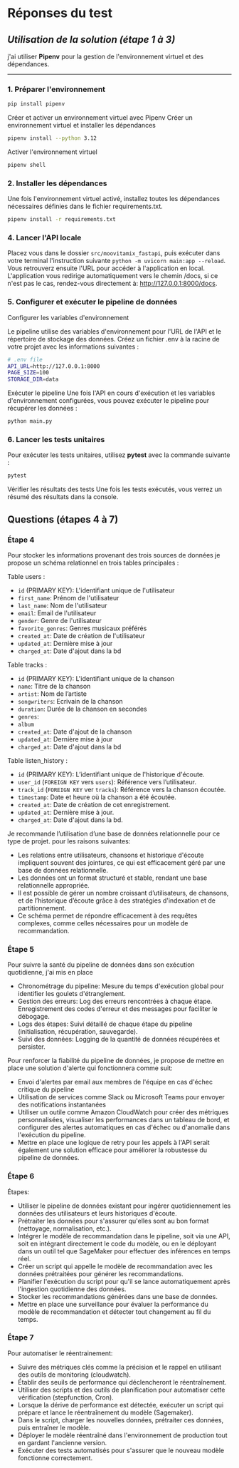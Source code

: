 # Réponses du test

## _Utilisation de la solution (étape 1 à 3)_

j'ai utiliser **Pipenv** pour la gestion de l'environnement virtuel et des dépendances.

---

### 1. Préparer l'environnement
```bash
pip install pipenv
```
Créer et activer un environnement virtuel avec Pipenv
Créer un environnement virtuel et installer les dépendances

```bash
pipenv install --python 3.12

```
Activer l'environnement virtuel

```bash
pipenv shell
```
### 2. Installer les dépendances
Une fois l'environnement virtuel activé, installez toutes les dépendances nécessaires définies dans le fichier requirements.txt.

```bash
pipenv install -r requirements.txt
```
### 4. Lancer l'API locale
Placez vous dans le dossier `src/moovitamix_fastapi`, puis exécuter dans votre terminal l'instruction suivante `python -m uvicorn main:app --reload`. Vous retrouverz ensuite l'URL pour accéder à l'application en local. L'application vous redirige automatiquement vers le chemin /docs, si ce n'est pas le cas, rendez-vous directement à: <http://127.0.0.1:8000/docs>.

### 5. Configurer et exécuter le pipeline de données
Configurer les variables d'environnement

Le pipeline utilise des variables d'environnement pour l'URL de l'API et le répertoire de stockage des données. Créez un fichier .env à la racine de votre projet avec les informations suivantes :
```bash
# .env file
API_URL=http://127.0.0.1:8000
PAGE_SIZE=100
STORAGE_DIR=data
```

Exécuter le pipeline
Une fois l'API en cours d'exécution et les variables d'environnement configurées, vous pouvez exécuter le pipeline pour récupérer les données :

```bash
python main.py
```

### 6. Lancer les tests unitaires
Pour exécuter les tests unitaires, utilisez **pytest** avec la commande suivante :

```bash
pytest
```
Vérifier les résultats des tests
Une fois les tests exécutés, vous verrez un résumé des résultats dans la console.

## Questions (étapes 4 à 7)

### Étape 4

Pour stocker les informations provenant des trois sources de données je propose un schéma relationnel en trois tables principales :

Table users :

- `id` (PRIMARY KEY): L'identifiant unique de l'utilisateur
- `first_name`: Prénom de l'utilisateur
- `last_name`: Nom de l'utilisateur
- `email`: Email de l'utilisateur
- `gender`: Genre de l'utilisateur
- `favorite_genres`: Genres musicaux préférés
- `created_at`: Date de création de l'utilisateur
- `updated_at`: Dernière mise à jour
- `charged_at`: Date d'ajout dans la bd

Table tracks :

- `id` (PRIMARY KEY): L'identifiant unique de la chanson
- `name`: Titre de la chanson
- `artist`: Nom de l’artiste
- `songwriters`: Ecrivain de la chanson
- `duration`: Durée de la chanson en secondes
- `genres`:
- `album`
- `created_at`: Date d'ajout de la chanson
- `updated_at`: Dernière mise à jour
- `charged_at`: Date d'ajout dans la bd


Table listen_history :

- `id` (PRIMARY KEY): L’identifiant unique de l'historique d'écoute.
- `user_id` (`FOREIGN KEY` vers `users`): Référence vers l’utilisateur.
- `track_id` (`FOREIGN KEY` ver `tracks`): Référence vers la chanson écoutée.
- `timestamp`: Date et heure où la chanson a été écoutée.
- `created_at`: Date de création de cet enregistrement.
- `updated_at`: Dernière mise à jour.
- `charged_at`: Date d'ajout dans la bd.

Je recommande l’utilisation d’une base de données relationnelle pour ce type de projet. pour les raisons suivantes:
- Les relations entre utilisateurs, chansons et historique d'écoute impliquent souvent des jointures, ce qui est efficacement géré par une base de données relationnelle.
- Les données ont un format structuré et stable, rendant une base relationnelle appropriée.
- Il est possible de gérer un nombre croissant d’utilisateurs, de chansons, et de l’historique d’écoute grâce à des stratégies d'indexation et de partitionnement.
- Ce schéma permet de répondre efficacement à des requêtes complexes, comme celles nécessaires pour un modèle de recommandation.

### Étape 5
Pour suivre la santé du pipeline de données dans son exécution quotidienne, j'ai mis en place
- Chronométrage du pipeline: Mesure du temps d'exécution global pour identifier les goulets d'étranglement.
- Gestion des erreurs: Log des erreurs rencontrées à chaque étape.
Enregistrement des codes d'erreur et des messages pour faciliter le débogage.
- Logs des étapes: Suivi détaillé de chaque étape du pipeline (initialisation, récupération, sauvegarde).
- Suivi des données: Logging de la quantité de données récupérées et persister.

Pour renforcer la fiabilité du pipeline de données, je propose de mettre en place une solution d'alerte qui fonctionnera comme suit:
- Envoi d'alertes par email aux membres de l'équipe en cas d'échec critique du pipeline
- Utilisation de services comme Slack ou Microsoft Teams pour envoyer des notifications instantanées
- Utiliser un outile comme Amazon CloudWatch pour créer des métriques personnalisées, visualiser les performances dans un tableau de bord, et configurer des alertes automatiques en cas d'échec ou d'anomalie dans l'exécution du pipeline.
- Mettre en place une logique de retry pour les appels à l'API serait également une solution efficace pour améliorer la robustesse du pipeline de données.

### Étape 6
Étapes:
- Utiliser le pipeline de données existant pour ingérer quotidiennement les données des utilisateurs et leurs historiques d'écoute.
- Prétraiter les données pour s'assurer qu'elles sont au bon format (nettoyage, normalisation, etc.).
- Intégrer le modèle de recommandation dans le pipeline, soit via une API, soit en intégrant directement le code du modèle, ou en le déployant dans un outil tel que SageMaker pour effectuer des inférences en temps réel.
- Créer un script qui appelle le modèle de recommandation avec les données prétraitées pour générer les recommandations.
- Planifier l'exécution du script pour qu'il se lance automatiquement après l'ingestion quotidienne des données.
- Stocker les recommandations générées dans une base de données.
- Mettre en place une surveillance pour évaluer la performance du modèle de recommandation et détecter tout changement au fil du temps.
### Étape 7
Pour automatiser le réentrainement:
- Suivre des métriques clés comme la précision et le rappel en utilisant des outils de monitoring (cloudwatch).
- Établir des seuils de performance qui déclencheront le réentraînement.
- Utiliser des scripts et des outils de planification pour automatiser cette vérification (stepfunction, Cron).
- Lorsque la dérive de performance est détectée, exécuter un script qui prépare et lance le réentraînement du modèle (Sagemaker). 
- Dans le script, charger les nouvelles données, prétraiter ces données, puis entraîner le modèle.
- Déployer le modèle réentraîné dans l'environnement de production tout en gardant l'ancienne version.
- Exécuter des tests automatisés pour s'assurer que le nouveau modèle fonctionne correctement.


